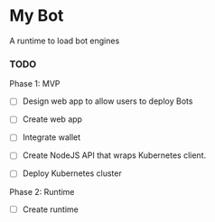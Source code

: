 # My Bot

A runtime to load bot engines

### TODO

Phase 1: MVP

- [ ] Design web app to allow users to deploy Bots

- [ ] Create web app

- [ ] Integrate wallet

- [ ] Create NodeJS API that wraps Kubernetes client.

- [ ] Deploy Kubernetes cluster

Phase 2: Runtime

- [ ] Create runtime
